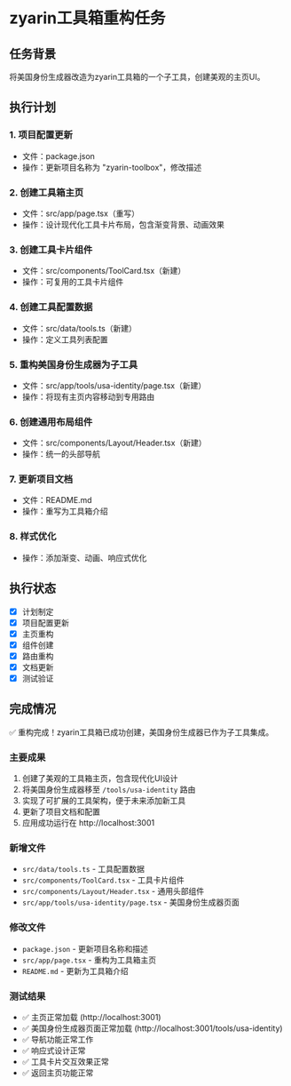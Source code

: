 # zyarin工具箱重构任务

## 任务背景
将美国身份生成器改造为zyarin工具箱的一个子工具，创建美观的主页UI。

## 执行计划

### 1. 项目配置更新
- 文件：package.json
- 操作：更新项目名称为 "zyarin-toolbox"，修改描述

### 2. 创建工具箱主页
- 文件：src/app/page.tsx（重写）
- 操作：设计现代化工具卡片布局，包含渐变背景、动画效果

### 3. 创建工具卡片组件
- 文件：src/components/ToolCard.tsx（新建）
- 操作：可复用的工具卡片组件

### 4. 创建工具配置数据
- 文件：src/data/tools.ts（新建）
- 操作：定义工具列表配置

### 5. 重构美国身份生成器为子工具
- 文件：src/app/tools/usa-identity/page.tsx（新建）
- 操作：将现有主页内容移动到专用路由

### 6. 创建通用布局组件
- 文件：src/components/Layout/Header.tsx（新建）
- 操作：统一的头部导航

### 7. 更新项目文档
- 文件：README.md
- 操作：重写为工具箱介绍

### 8. 样式优化
- 操作：添加渐变、动画、响应式优化

## 执行状态
- [x] 计划制定
- [x] 项目配置更新
- [x] 主页重构
- [x] 组件创建
- [x] 路由重构
- [x] 文档更新
- [x] 测试验证

## 完成情况
✅ 重构完成！zyarin工具箱已成功创建，美国身份生成器已作为子工具集成。

### 主要成果
1. 创建了美观的工具箱主页，包含现代化UI设计
2. 将美国身份生成器移至 `/tools/usa-identity` 路由
3. 实现了可扩展的工具架构，便于未来添加新工具
4. 更新了项目文档和配置
5. 应用成功运行在 http://localhost:3001

### 新增文件
- `src/data/tools.ts` - 工具配置数据
- `src/components/ToolCard.tsx` - 工具卡片组件
- `src/components/Layout/Header.tsx` - 通用头部组件
- `src/app/tools/usa-identity/page.tsx` - 美国身份生成器页面

### 修改文件
- `package.json` - 更新项目名称和描述
- `src/app/page.tsx` - 重构为工具箱主页
- `README.md` - 更新为工具箱介绍

### 测试结果
- ✅ 主页正常加载 (http://localhost:3001)
- ✅ 美国身份生成器页面正常加载 (http://localhost:3001/tools/usa-identity)
- ✅ 导航功能正常工作
- ✅ 响应式设计正常
- ✅ 工具卡片交互效果正常
- ✅ 返回主页功能正常
